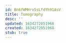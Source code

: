 ```yaml
---
id: Bn6fWMHrv5sLfdYh91AsV
title: Tomography
desc: ''
updated: 1634272051968
created: 1634272051968
stub: true
---
```


